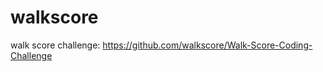 walkscore
=========

walk score challenge: https://github.com/walkscore/Walk-Score-Coding-Challenge
